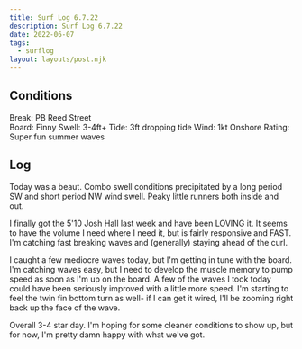 ```yaml
---
title: Surf Log 6.7.22
description: Surf Log 6.7.22
date: 2022-06-07
tags:
  - surflog
layout: layouts/post.njk
---
```


## Conditions
Break: PB Reed Street  
Board: Finny
Swell: 3-4ft+
Tide: 3ft dropping tide
Wind: 1kt Onshore
Rating: Super fun summer waves

## Log
Today was a beaut. Combo swell conditions precipitated by a long period SW and short period NW wind swell. Peaky little runners both inside and out.

I finally got the 5'10 Josh Hall last week and have been LOVING it. It seems to have the volume I need where I need it, but is fairly responsive and FAST. I'm catching fast breaking waves and (generally) staying ahead of the curl. 

I caught a few mediocre waves today, but I'm getting in tune with the board. I'm catching waves easy, but I need to develop the muscle memory to pump speed as soon as I'm up on the board. A few of the waves I took today could have been seriously improved with a little more speed. I'm starting to feel the twin fin bottom turn as well- if I can get it wired, I'll be zooming right back up the face of the wave.

Overall 3-4 star day. I'm hoping for some cleaner conditions to show up, but for now, I'm pretty damn happy with what we've got. 
